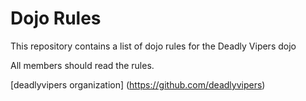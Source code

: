Dojo Rules
==========

This repository contains a list of dojo rules for the Deadly Vipers dojo

All members should read the rules.

[deadlyvipers organization] (https://github.com/deadlyvipers)
